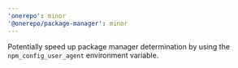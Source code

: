 ```yaml
---
'onerepo': minor
'@onerepo/package-manager': minor
---
```


Potentially speed up package manager determination by using the `npm_config_user_agent` environment variable.
